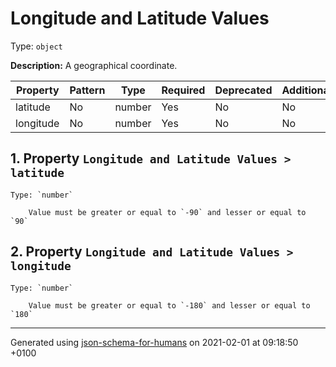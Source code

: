 # Longitude and Latitude Values
Type: `object`

**Description:** A geographical coordinate.

| Property | Pattern | Type | Required | Deprecated | Additional | Description |
| -------- | ------- | ---- | -------- | ---------- | ---------- | ----------- |
|latitude|No|number|Yes|No| No||
|longitude|No|number|Yes|No| No||

## <a name="latitude"></a> 1. Property `Longitude and Latitude Values > latitude`

    Type: `number`

        Value must be greater or equal to `-90` and lesser or equal to `90`

## <a name="longitude"></a> 2. Property `Longitude and Latitude Values > longitude`

    Type: `number`

        Value must be greater or equal to `-180` and lesser or equal to `180`

----------------------------------------------------------------------------------------------------------------------------
Generated using [json-schema-for-humans](https://github.com/coveooss/json-schema-for-humans) on 2021-02-01 at 09:18:50 +0100